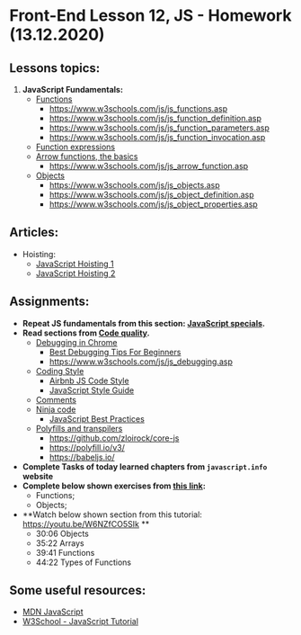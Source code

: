 # Front-End Lesson 12, JS - Homework (13.12.2020)

## Lessons topics:

1. **JavaScript Fundamentals:**
   - [Functions](https://javascript.info/function-basics)
     - https://www.w3schools.com/js/js_functions.asp
     - https://www.w3schools.com/js/js_function_definition.asp
     - https://www.w3schools.com/js/js_function_parameters.asp
     - https://www.w3schools.com/js/js_function_invocation.asp
   - [Function expressions](https://javascript.info/function-expressions)
   - [Arrow functions, the basics](https://javascript.info/arrow-functions-basics)
     - https://www.w3schools.com/js/js_arrow_function.asp
   - [Objects](https://javascript.info/object)
     - https://www.w3schools.com/js/js_objects.asp
     - https://www.w3schools.com/js/js_object_definition.asp
     - https://www.w3schools.com/js/js_object_properties.asp

## Articles:

- Hoisting:
  - [JavaScript Hoisting 1](https://www.w3schools.com/js/js_hoisting.asp)
  - [JavaScript Hoisting 2](https://www.javascripttutorial.net/javascript-hoisting/)

## Assignments:

- **Repeat JS fundamentals from this section: [JavaScript specials](https://javascript.info/javascript-specials).**
- **Read sections from [Code quality](https://javascript.info/function-basics).**
  - [Debugging in Chrome](https://javascript.info/debugging-chrome)
    - [Best Debugging Tips For Beginners](https://youtu.be/gaminoBsQx0)
    - https://www.w3schools.com/js/js_debugging.asp
  - [Coding Style](https://javascript.info/coding-style)
    - [Airbnb JS Code Style](https://github.com/airbnb/javascript#types)
    - [JavaScript Style Guide](https://www.w3schools.com/js/js_conventions.asp)
  - [Comments](https://javascript.info/comments)
  - [Ninja code](https://javascript.info/ninja-code)
    - [JavaScript Best Practices](https://www.w3schools.com/js/js_best_practices.asp)
  - [Polyfills and transpilers](https://javascript.info/polyfills)
    - https://github.com/zloirock/core-js
    - https://polyfill.io/v3/
    - https://babeljs.io/
- **Complete Tasks of today learned chapters from `javascript.info` website**
- **Complete below shown exercises from [this link](https://www.w3schools.com/js/exercise_js.asp?filename=exercise_js_variables1):**
    - Functions;
    - Objects;
- **Watch below shown section from this tutorial: https://youtu.be/W6NZfCO5SIk **
    - 30:06 Objects
    - 35:22 Arrays
    - 39:41 Functions
    - 44:22 Types of Functions 

## Some useful resources:

- [MDN JavaScript](https://developer.mozilla.org/en-US/docs/Web/JavaScript)
- [W3School - JavaScript Tutorial](https://www.w3schools.com/js/default.asp)
